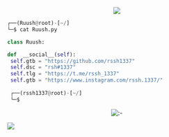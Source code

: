 <!-- <p align=center><img width=90% src="banner.gif"></img></p> -->
<div align="center">
    <a href="https://discord.com/users/830512569122160721" title="Discord Account"><img src="https://lanyard-profile-readme.vercel.app/api/830512569122160721"></a>
</div>

```python
┌──(Ruush@root)-[~/]
└─$ cat Ruush.py

class Ruush:

def  __social__(self):
 self.gtb = "https://github.com/rssh1337"
 self.dsc = "rsh#1337"
 self.tlg = "https://t.me/rssh_1337"
 self.gtb = "https://www.instagram.com/rssh.1337/"
  
 ┌──(rssh1337@root)-[~/]
 └─$
```
<p align="center"><img src="https://count.getloli.com/github:-" alt=":-" /></p>

 



















![](https://raw.githubusercontent.com/Sutil/Sutil/2b2fad3bf54522bb30c8c170591fc68ff51b69e6/github-contribution-grid-snake2.svg)




